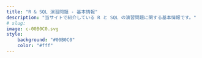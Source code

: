 ```yaml
---
title: "R & SQL 演習問題 - 基本情報"
description: "当サイトで紹介している R と SQL の演習問題に関する基本情報です。"
# slug: 
image: c-00B0C0.svg
style:
    background: "#00B0C0"
    color: "#fff"
---
```

